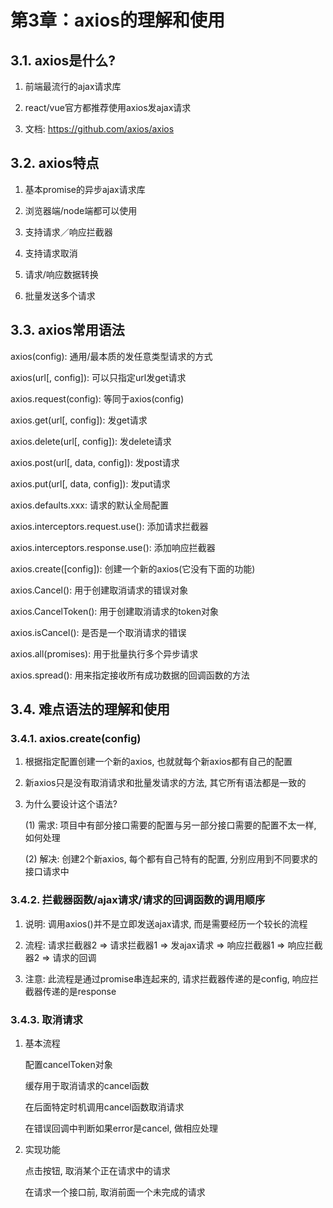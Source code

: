# 第3章：axios的理解和使用

## 3.1. axios是什么?

1. 前端最流行的ajax请求库

2. react/vue官方都推荐使用axios发ajax请求

3. 文档: https://github.com/axios/axios

## 3.2. axios特点

1. 基本promise的异步ajax请求库

2. 浏览器端/node端都可以使用

3. 支持请求／响应拦截器

4. 支持请求取消

5. 请求/响应数据转换

6. 批量发送多个请求

## 3.3. axios常用语法

axios(config): 通用/最本质的发任意类型请求的方式

axios(url[, config]): 可以只指定url发get请求

axios.request(config): 等同于axios(config)

axios.get(url[, config]): 发get请求

axios.delete(url[, config]): 发delete请求

axios.post(url[, data, config]): 发post请求

axios.put(url[, data, config]): 发put请求

 

axios.defaults.xxx: 请求的默认全局配置

axios.interceptors.request.use(): 添加请求拦截器

axios.interceptors.response.use(): 添加响应拦截器

axios.create([config]): 创建一个新的axios(它没有下面的功能)

 

axios.Cancel(): 用于创建取消请求的错误对象

axios.CancelToken(): 用于创建取消请求的token对象

axios.isCancel(): 是否是一个取消请求的错误

axios.all(promises): 用于批量执行多个异步请求

axios.spread(): 用来指定接收所有成功数据的回调函数的方法

## 3.4. 难点语法的理解和使用

### 3.4.1. axios.create(config) 

1. 根据指定配置创建一个新的axios, 也就就每个新axios都有自己的配置

2. 新axios只是没有取消请求和批量发请求的方法, 其它所有语法都是一致的

3. 为什么要设计这个语法?

   (1)   需求: 项目中有部分接口需要的配置与另一部分接口需要的配置不太一样, 如何处理

   (2)   解决: 创建2个新axios, 每个都有自己特有的配置, 分别应用到不同要求的接口请求中

### 3.4.2. 拦截器函数/ajax请求/请求的回调函数的调用顺序

1. 说明: 调用axios()并不是立即发送ajax请求, 而是需要经历一个较长的流程

2. 流程: 请求拦截器2 => 请求拦截器1 => 发ajax请求 => 响应拦截器1 => 响应拦截器2 => 请求的回调

3. 注意: 此流程是通过promise串连起来的, 请求拦截器传递的是config, 响应拦截器传递的是response

### 3.4.3. 取消请求

1. 基本流程

   配置cancelToken对象

     缓存用于取消请求的cancel函数

     在后面特定时机调用cancel函数取消请求

     在错误回调中判断如果error是cancel, 做相应处理

2. 实现功能

   点击按钮, 取消某个正在请求中的请求

   在请求一个接口前, 取消前面一个未完成的请求

